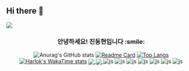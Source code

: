 ## Hi there 👋

<!--
**kjdhr/kjdhr** is a ✨ _special_ ✨ repository because its `README.md` (this file) appears on your GitHub profile.

Here are some ideas to get you started:

- 🔭 I’m currently working on ...
- 🌱 I’m currently learning ...
- 👯 I’m looking to collaborate on ...
- 🤔 I’m looking for help with ...
- 💬 Ask me about ...
- 📫 How to reach me: ...
- 😄 Pronouns: ...
- ⚡ Fun fact: ...
-->

<img src="https://capsule-render.vercel.app/api?type=waving&color=auto&height=150&section=header&text=Donghyeon's%20GitHub&fontSize=40" />

<div align=center>
<h3>안녕하세요! 진동현입니다 :smile:
</h3>

![Anurag's GitHub stats](https://github-readme-stats.vercel.app/api?username=anuraghazra&theme=blue-green&show_icons=true)
[![Readme Card](https://github-readme-stats.vercel.app/api/pin/?username=anuraghazra&repo=github-readme-stats)](https://github.com/anuraghazra/github-readme-stats)
[![Top Langs](https://github-readme-stats.vercel.app/api/top-langs/?username=anuraghazra)](https://github.com/anuraghazra/github-readme-stats)
[![Harlok's WakaTime stats](https://github-readme-stats.vercel.app/api/wakatime?username=kjdhr)](https://github.com/anuraghazra/github-readme-stats)
<a href="https://github.com/anuraghazra/github-readme-stats">
  <img align="center" src="https://github-readme-stats.vercel.app/api/pin/?username=anuraghazra&repo=github-readme-stats" />
</a>
<a href="https://github.com/anuraghazra/convoychat">
  <img align="center" src="https://github-readme-stats.vercel.app/api/pin/?username=anuraghazra&repo=convoychat" />
</a>
![js](https://img.shields.io/badge/FIFA-B7312F?style=for-the-badge&logo=fifa&logoColor=white)
![js](https://img.shields.io/badge/Riot_Games-D32936?style=for-the-badge&logo=riot-games&logoColor=white)
![js](https://img.shields.io/badge/Steam-000000?style=for-the-badge&logo=steam&logoColor=white)
![js](https://img.shields.io/badge/Epic%20Games-313131?style=for-the-badge&logo=Epic%20Games&logoColor=white)
![js](https://img.shields.io/github/followers/{username}.svg?style=social&label=Follow&maxAge=2592000)
![js](https://img.shields.io/github/stars/{username}/{repo-name}.svg)
![js](https://img.shields.io/github/watchers/{username}/{repo-name}.svg)
